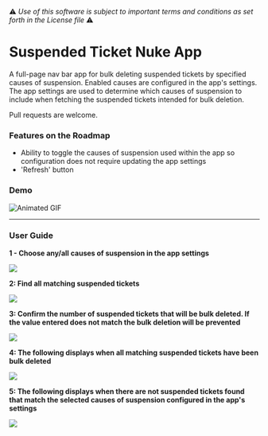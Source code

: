 :warning: *Use of this software is subject to important terms and conditions as set forth in the License file* :warning:

# Suspended Ticket Nuke App
A full-page nav bar app for bulk deleting suspended tickets by specified causes of suspension. Enabled causes are configured in the app's settings. The app settings are used to determine which causes of suspension to include when fetching the suspended tickets intended for bulk deletion.

Pull requests are welcome.

### Features on the Roadmap
* Ability to toggle the causes of suspension used within the app so configuration does not require updating the app settings
* 'Refresh' button

### Demo
![Animated GIF](http://g.recordit.co/1GGkCPjdpA.gif)

---

### User Guide
**1 - Choose any/all causes of suspension in the app settings**

![](http://i.imgur.com/V5W2VSb.png)

**2: Find all matching suspended tickets**

![](http://i.imgur.com/SotIjDe.png)

**3: Confirm the number of suspended tickets that will be bulk deleted. If the value entered does not match the bulk deletion will be prevented**

![](http://i.imgur.com/yoYRN12.png)

**4: The following displays when all matching suspended tickets have been bulk deleted**

![](http://i.imgur.com/XhExeMd.png)

**5: The following displays when there are not suspended tickets found that match the selected causes of suspension configured in the app's settings**

![](http://i.imgur.com/lduoVug.png)
